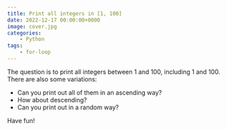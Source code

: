 ```yaml
---
title: Print all integers in [1, 100]
date: 2022-12-17 00:00:00+0000
image: cover.jpg
categories:
    - Python
tags:
    - for-loop
---
```


The question is to print all integers between 1 and 100, including 1 and 100. There are also some variations:

* Can you print out all of them in an ascending way?
* How about descending?
* Can you print out in a random way?

Have fun!